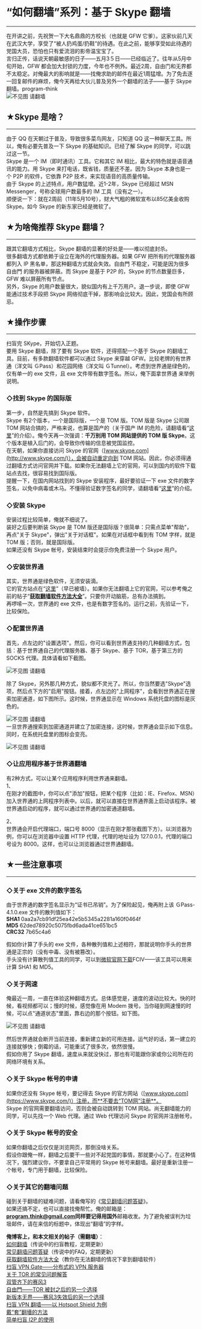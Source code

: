 # “如何翻墙”系列：基于 Skype 翻墙 

-----

 在开讲之前，先祝贺一下大名鼎鼎的方校长（也就是 GFW 它爹）。这家伙前几天在武汉大学，享受了“被人扔鸡蛋/扔鞋”的待遇。在此之前，能够享受如此待遇的党国大员，恐怕也只有爱流泪的影帝温宝宝了。  
 言归正传，话说天朝最敏感的日子——五月3５日——已经临近了。往年从5月中旬开始，GFW 都会加大封锁的力度，今年也不例外。最近2周，自由门和无界都不太稳定。对俺最大的影响就是——找俺求助的邮件在最近1周猛增。为了免去逐一回复邮件的麻烦，俺今天再给大伙儿普及另外一个翻墙的法子——基于 Skype 翻墙。program-think  
 ![不见图 请翻墙](images/iyRkO8GFIZUjywAXqnATbuak9le338MCK430N_YIQa8AOPAuXz0q70siA6Yi-D_RAOX_dqC5SXyxW7H4EWzPfcWJdCwPf0G8DUEJEZQikZFs3hbwdeuhqud7jgUMvB0dEFTq6qiC)  
   
 ## ★Skype 是啥？
----------

  
 由于 QQ 在天朝过于普及，导致很多菜鸟网友，只知道 QQ 这一种聊天工具。所以，俺有必要先普及一下 Skype 的基础知识。已经了解 Skype 的同学，可以跳过这一节。  
 Skype 是一个 IM（即时通讯）工具。它和其它 IM 相比，最大的特色就是语音通讯的能力。用 Skype 来打电话，既省钱，质量还不差。因为 Skype 本身也是一个 P2P 的软件，它依靠 P2P 技术，来实现语音的高质量传输。  
 由于 Skype 的上述特点，用户数猛增。近1-2年，Skype 已经超过 MSN Messenger，号称全球用户数最多的 IM 工具（没有之一）。  
 顺便说一下：就在2周前（11年5月10号），财大气粗的微软宣布以85亿美金收购 Skype。如今 Skype 的新东家已经是微软了。  
   
 ## ★为啥俺推荐 Skype 翻墙？
----------------

  
 跟其它翻墙方式相比，Skype 翻墙的显著的好处是——难以彻底封杀。  
 很多翻墙方式都依赖于设立在海外的代理服务器。如果 GFW 把所有的代理服务器都列入 IP 黑名单，那这种翻墙方式就会失效。自由門 不稳定，可能是因为很多 自由門 的服务器被屏蔽。而 Skype 是基于 P2P 的，Skype 的节点数量巨多，GFW 难以屏蔽所有节点。  
 另外，Skype 的用户数量很大，貌似国内有上千万用户。退一步说，即使 GFW 能通过技术手段把 Skype 网络彻底干掉，那影响会比较大。因此，党国会有所顾忌。  
   
   
 ## ★操作步骤
-----

  
 扫盲完 SKype，开始切入正题。  
 要用 Skype 翻墙，除了要有 Skype 软件，还得搭配一个基于 Skype 的翻墙工具。目前，有多款翻墙软件都可以通过 Skype 来穿越 GFW。比较老牌的有世界通（洋文叫 ＧPass）和花园网络（洋文叫 ＧTunnel）。考虑到世界通是绿色的，仅有单一的 exe 文件，且 exe 文件带有数字签名。所以，俺下面拿世界通 来举例说明。  
   
 ### ◇找到 Skype 的国际版

  
 第一步，自然是先搞到 Skype 软件。  
 Skype 有2个版本，一个是国际版，一个是 TOM 版。TOM 版是 Skype 公司跟 TOM 网站合搞的，严格来说，也算是国产的（关于国产 IM 的危险，请翻墙看“[这里](https://program-think.blogspot.com/2010/04/howto-cover-your-tracks-2.html)”的介绍）。俺今天再一次强调：**千万别用 TOM 网站提供的 TOM 版 Skype**。这个版本是植入后门的，会导致你传输的信息被党国监控。  
 在天朝，如果你直接访问 Skype 的官网（[www.skype.com](http://www.skype.com/)），会被自动重定向到 TOM 网站。因此，你必须得通过翻墙方式访问官网并下载。如果你无法翻墙上它的官网，可以到国内的软件下载站点去找，很容易找到国际版。  
 提醒一下，在国内网站找到的 Skype 安装程序，最好要验证一下 exe 文件的数字签名，以免中病毒或木马。不懂得验证数字签名的同学，请翻墙看“[这里](https://program-think.blogspot.com/2010/02/introduce-digital-certificate-and-ca.html#verify_file)”的介绍。  
   
 ### ◇安装 Skype

  
 安装过程比较简单，俺就不细说了。  
 装好之后要判断装 Skype 是 TOM 版还是国际版？很简单：只需点菜单"帮助"，再点"关于 Skype"，弹出"关于对话框"。如果在对话框中看到有 TOM 字样，就是 TOM 版；否则，就是国际版。  
 如果还没有 Skype 帐号，安装结束时会提示你免费注册一个 Skype 用户。  
   
 ### ◇安装世界通

  
 其实，世界通是绿色软件，无须安装滴。  
 它的官方站点在“[这里](http://gpass1.com/)”（早已被墙）。如果你无法翻墙上它的官网，可以参考俺之前的帖子“**[获取翻墙软件方法大全](https://program-think.blogspot.com/2011/03/how-to-get-gfw-tools.html)**”。只要你开动脑筋，总有办法搞到。  
 再啰嗦一次，世界通的 exe 文件，也是有数字签名的。运行之前，先验证一下，比较保险。  
   
 ### ◇配置世界通

  
 首先，点左边的"设置选项"。然后，你可以看到世界通支持的几种翻墙方式，包括：基于世界通自己的代理服务器、基于 Skype、基于 TOR，基于第三方的 SOCKS 代理。具体请看如下截图。  
   
 ![不见图 请翻墙](images/a2shUBbZ7OuRh_6kcuN11Y_k4p-Zvm7r6dRpwZlqK55VlLX1gnQHE_VBdepe-yjzTXG6T_v2LWDN0ZiYUrhuOt0tl6BiHZAyUhZO6ko6bvR0IYsCjUpsA9zit-_xhU5ivwtA5hm1)  
   
 除了 Skype，另外那几种方式，貌似都不灵光了。所以，你当然要选"Skype"选项，然后点下方的"启用"按钮。接着，点左边的"上网程序"，会看到世界通正在搜索加密通道，如下图所示。这时候，世界通显示在 Windows 系统托盘的图标是灰色的。  
   
 ![不见图 请翻墙](images/OYu30mJ60ZnlZ48jswSTGhcnYxo0swJ2Wtpvi2If7E0vuM_3UUbplTZdbrbKD8nwRkfdV9A4MdRyAg0bJzvbArnytlJO9wpPrGAFIZht51QREWh6X-0_dPpRTrM5HgLYbJA2Qxtw)  
 一旦世界通搜索到加密通道并建立了加密连接，这时候，世界通会显示如下信息。同时，在系统托盘里的图标会变亮。  
   
 ![不见图 请翻墙](images/pFWnAnK7RAeQD4Q2Xyzak0W0FjI3wNOccmGBGCmgolGbM-XYX2zne14yycb88-3qq6PJBBLGA4s6nzB2zsShg3s_rp1hDbyuwSEqsmSFdgksAD7S9NPKBlfcgfEK05O3tZbRbyKs)  
 ### ◇让应用程序基于世界通翻墙

  
 有2种方式，可以让某个应用程序利用世界通来翻墙。  
 1、  
 在刚才的截图中，你可以点"添加"按钮，把某个程序（比如：IE、Firefox、MSN）加入世界通的上网程序列表中。以后，就可以直接在世界通界面上启动该程序。被世界通启动的程序，就可以通过世界通的加密通道翻墙。  
   
 2、  
 世界通会开启代理端口，端口号 8000（显示在刚才那张截图下方）。以浏览器为例，你可以在浏览器中设置 HTTP 代理，代理的地址设为 127.0.0.1，代理的端口号设为 8000。这样，也可以让浏览器通过世界通翻墙。  
   
   
 ## ★一些注意事项
-------

  
 ### ◇关于 exe 文件的数字签名

  
 由于世界通的数字签名显示为“证书已吊销”。为了保险起见，俺再附上该 ＧPass-4.1.0.exe 文件的散列值如下：  
 **SHA1** 
 0aa2a7cb91df25ea42e5b5345a2281a160f0464f  
 **MD5** 
 62ded78920c5075fbd6ada41ce651bc5  
 **CRC32** 
 7b65c4a6  
   
 假如你计算了手头的 exe 文件，各种散列值和上述相符，那就说明你手头的世界通是正宗的（没有中毒、没有被篡改）。  
 手头没有计算散列值工具的同学，可以到[微软官网下载](http://support.microsoft.com/kb/841290)FCIV——该工具可以用来计算 SHA1 和 MD5。  
   
 ### ◇关于网速

  
 俺最近一周，一直在体验这种翻墙方式。总体感觉是，速度的波动比较大。快的时候，看视频都可以；慢的时候，感觉像在用 Modem 拨号。当你碰到网速慢的时候，可以点"通道状态"里面，靠右边的那个按钮。如下图。  
   
 ![不见图 请翻墙](images/EpbDQgGN8iaeVli28Cv7roZRXjoMOjyqaNOKei_wNMO69ii9nnJj1ImHGfLKXmAf9Das_lPSlWwOWn9n5NZZz_q4OqHiguoZcOsCFNj4spOKPZRqyIKszSUHIl2gVam-ucszDfd5)  
   
 然后世界通就会断开当前连接，重新建立新的可用连接。运气好的话，第一建立的连接就够快；倒霉的话，可能重试了很多次，依然很慢。  
 假如你用了 Skype 翻墙，速度从来就没快过，那也有可能跟你家或你公司所在的网络环境有关系。  
   
 ### ◇关于 Skype 帐号的申请

  
 如果你还没有 Skype 帐号，要记得去 Skype 的官方网站（[www.skype.com](https://www.skype.com/)）注册，而**不要去“TOM网”注册**。  
 Skype 的官网需要翻墙访问，否则会被自动跳转到 TOM 网站。尚无翻墙能力的同学，可以先找一个 Web 代理。通过 Web 代理访问 Skype 的官网并注册帐号。  
   
 ### ◇关于 Skype 帐号的安全

  
 如果你翻墙之后仅仅是浏览网页，那倒没啥关系。  
 假设你跟俺一样，翻墙之后要干一些对不起党国的事情，那就要小心了。在这种情况下，强烈建议你，不要拿自己平常用的 Skype 帐号来翻墙。最好是重新注册一个帐号，专门用于翻墙，比较保险。  
   
 ### ◇关于其它的翻墙问题

  
 碰到关于翻墙的疑难问题，请看俺写的《[常见翻墙问题答疑](https://program-think.blogspot.com/2011/09/gfw-faq.html)》。  
 如果还搞不定，也可以直接找俺帮忙。俺的邮箱是：**[program.think@gmail.com](mailto:program.think@gmail.com)**同样要记得用**国外**邮箱收发。为了避免被误判为垃圾邮件，请在来信的标题中，体现出“翻墙”的字样。  
   
   
 **俺博客上，和本文相关的帖子（需翻墙）**：  
 [如何翻墙](https://program-think.blogspot.com/2009/05/how-to-break-through-gfw.html)（传说中的扫盲教程，定期更新）  
 [常见翻墙问题答疑](https://program-think.blogspot.com/2011/09/gfw-faq.html)（传说中的FAQ，定期更新）  
 [获取翻墙软件方法大全](https://program-think.blogspot.com/2011/03/how-to-get-gfw-tools.html)（教你在无法翻墙的情况下拿到翻墙软件）  
 [扫盲 VPN Gate——分布式的 VPN 服务器](https://program-think.blogspot.com/2013/04/gfw-vpngate.html)  
 [关于 TOR 的常见问题解答](https://program-think.blogspot.com/2013/11/tor-faq.html)  
 [双管齐下的赛风3](https://program-think.blogspot.com/2011/10/gfw-psiphon.html)  
 [自由門——TOR 被封之后的另一个选择](https://program-think.blogspot.com/2010/03/choose-free-gate.html)  
 [新版本无界——赛风3失效后的另一个选择](https://program-think.blogspot.com/2011/12/gfw-wujie.html)  
 [扫盲 VPN 翻墙——以 Hotspot Shield 为例](https://program-think.blogspot.com/2011/09/gfw-vpn-hotspot-shield.html)  
 [戴“套”翻墻的方法](https://program-think.blogspot.com/2009/09/break-through-gfw-with-tor.html)  
 [简单扫盲 I2P 的使用](https://program-think.blogspot.com/2012/06/gfw-i2p.html) 